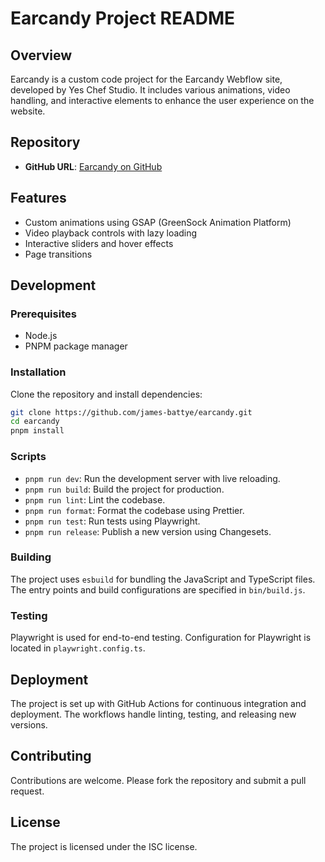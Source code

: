 # Earcandy Project README

## Overview
Earcandy is a custom code project for the Earcandy Webflow site, developed by Yes Chef Studio. It includes various animations, video handling, and interactive elements to enhance the user experience on the website.

## Repository
- **GitHub URL**: [Earcandy on GitHub](https://github.com/james-battye/earcandy)

## Features
- Custom animations using GSAP (GreenSock Animation Platform)
- Video playback controls with lazy loading
- Interactive sliders and hover effects
- Page transitions

## Development
### Prerequisites
- Node.js
- PNPM package manager

### Installation
Clone the repository and install dependencies:
```bash
git clone https://github.com/james-battye/earcandy.git
cd earcandy
pnpm install
```

### Scripts
- `pnpm run dev`: Run the development server with live reloading.
- `pnpm run build`: Build the project for production.
- `pnpm run lint`: Lint the codebase.
- `pnpm run format`: Format the codebase using Prettier.
- `pnpm run test`: Run tests using Playwright.
- `pnpm run release`: Publish a new version using Changesets.

### Building
The project uses `esbuild` for bundling the JavaScript and TypeScript files. The entry points and build configurations are specified in `bin/build.js`.

### Testing
Playwright is used for end-to-end testing. Configuration for Playwright is located in `playwright.config.ts`.

## Deployment
The project is set up with GitHub Actions for continuous integration and deployment. The workflows handle linting, testing, and releasing new versions.

## Contributing
Contributions are welcome. Please fork the repository and submit a pull request.

## License
The project is licensed under the ISC license.

